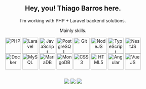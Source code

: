 <h2 align="center"> Hey, you! Thiago Barros here. </h2>
  

  
 <p align="center"> I’m working with PHP + Laravel backend solutions.</p>


  
<p align="center"> Mainly skills.</p>
<div align="center">
  <img align="center" alt="PHP" height="50" width="50" src="https://img.icons8.com/officel/80/000000/php-logo.png"/>
  <img align="center" alt="Laravel" height="50" width="50" src="https://img.icons8.com/fluency/48/000000/laravel.png"/>
  <img align="center" alt="JavaScript" height="50" width="50"  src="https://img.icons8.com/color/48/000000/javascript--v1.png"/>
  <img align="center" alt="PostgreSQL" height="50" width="50" src="https://img.icons8.com/color/48/000000/postgreesql.png"/>
  <img align="center" alt="Git" height="50" width="50" src="https://img.icons8.com/color/48/000000/git.png"/>
  <img align="center" alt="NodeJS" height="50" width="50" src="https://img.icons8.com/color/48/000000/nodejs.png"/>
  <img align="center" alt="TypeScript" height="50" width="50" src="https://img.icons8.com/color/48/000000/typescript.png"/>
  <img align="center" alt="NestJS" height="50" width="50" src="https://cdn.icon-icons.com/icons2/2107/PNG/512/file_type_nestjs_icon_130355.png"/><br>
  <img align="center" alt="Docker" height="50" width="50" src="https://cdn.jsdelivr.net/gh/devicons/devicon/icons/docker/docker-original-wordmark.svg">
  <img align="center" alt="MySQL" height="50" width="50" src="https://img.icons8.com/fluency/48/000000/mysql-logo.png"/>
  <img align="center" alt="MariaDB" height="50" width="50" src="https://symbols.getvecta.com/stencil_88/26_mariadb.7d74c8160d.svg"/>
  <img align="center" alt="MongoDB" height="50" width="50" src="https://img.icons8.com/color/48/000000/mongodb.png"/>
  <img align="center" alt="CSS3" height="50" width="50" src="https://img.icons8.com/color/48/000000/css3.png"/>
  <img align="center" alt="HTML5" height="50" width="50" src="https://img.icons8.com/color/48/000000/html-5--v1.png"/>
  <img align="center" alt="Angular" height="50" width="50" src="https://symbols.getvecta.com/stencil_25/0_angular.fe63c22e96.svg"/>
  <img align="center" alt="VueJS" height="50" width="50" src="https://img.icons8.com/color/48/000000/vue-js.png"/>
</div>
  
  ##
  
 
<div align="center"> 
   <a href="https://www.linkedin.com/in/thiagobarros95/" target="_blank"><img src="https://img.shields.io/badge/-LinkedIn-%230077B5?style=for-the-badge&logo=linkedin&logoColor=white" target="_blank"></a>  
  <a href="mailto: thiagobarros95@gmail.com"><img src="https://img.shields.io/badge/-Gmail-%23333?style=for-the-badge&logo=gmail&logoColor=white" target="_blank"></a>
  <a href="https://www.codewars.com/users/thiagotesla"><img src="https://www.codewars.com/users/thiagotesla/badges/micro" target="_blank"></a>


</div>
